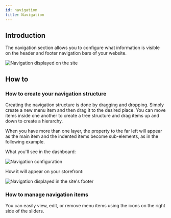 ```yaml
---
id: navigation
title: Navigation
---
```

## Introduction

The navigation section allows you to configure what information is visible on the header and footer navigation bars of your website. 

![Navigation displayed on the site](assets/dashboard-config/20.png)

## How to

### How to create your navigation structure

Creating the navigation structure is done by dragging and dropping. Simply create a new menu item and then drag it to the desired place. You can move items inside one another to create a tree structure and drag items up and down to create a hierarchy.

When you have more than one layer, the property to the far left will appear as the main item and the indented items become sub-elements, as in the following example.

What you'll see in the dashboard:

![Navigation configuration](assets/dashboard-config/21.png)

How it will appear on your storefront:

![Navigation displayed in the site's footer](assets/dashboard-config/22.png)

### How to manage navigation items

You can easily view, edit, or remove menu items using the icons on the right side of the sliders. 

